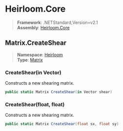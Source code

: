 # Heirloom.Core

> **Framework**: .NETStandard,Version=v2.1  
> **Assembly**: [Heirloom.Core][0]  

## Matrix.CreateShear

> **Namespace**: [Heirloom][0]  
> **Type**: [Matrix][1]  

### CreateShear(in Vector)

Constructs a new shearing matrix.

```cs
public static Matrix CreateShear(in Vector shear)
```

### CreateShear(float, float)

Constructs a new shearing matrix.

```cs
public static Matrix CreateShear(float sx, float sy)
```

[0]: ../../../Heirloom.Core.md
[1]: ../Matrix.md
